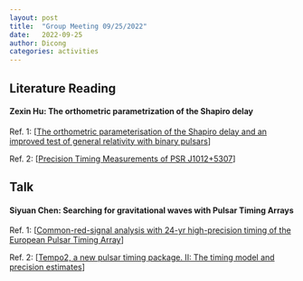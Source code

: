 ```yaml
---
layout: post
title:  "Group Meeting 09/25/2022"
date:   2022-09-25
author: Dicong
categories: activities
---
```


## Literature Reading

####  Zexin Hu: The orthometric parametrization of the Shapiro delay
 
Ref. 1: [[The orthometric parameterisation of the Shapiro delay and an improved test of general relativity with binary pulsars](https://arxiv.org/abs/1007.0933)]

Ref. 2: [[Precision Timing Measurements of PSR J1012+5307](https://arxiv.org/abs/astro-ph/0102309)]

## Talk

#### Siyuan Chen: Searching for gravitational waves with Pulsar Timing Arrays

Ref. 1: [[Common-red-signal analysis with 24-yr high-precision timing of the European Pulsar Timing Array](https://arxiv.org/abs/2110.13184)]

Ref. 2: [[Tempo2, a new pulsar timing package. II: The timing model and precision estimates](https://arxiv.org/abs/astro-ph/0607664)]
